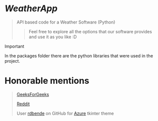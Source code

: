 # ***WeatherApp***
>API based code for a Weather Software (Python)
>>Feel free to explore all the options that our software provides and use it as you like :D



>[!IMPORTANT]
> In the packages folder there are the python libraries that were used in the project.




# Honorable mentions
>[GeeksForGeeks](https://www.geeksforgeeks.org)
>
>[Reddit](https://www.reddit.com)
>
>User [rdbende](https://github.com/rdbende) on GitHub for [Azure](https://github.com/rdbende/Azure-ttk-theme) tkinter theme

